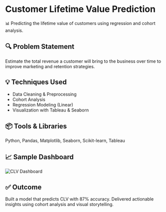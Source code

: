 # Customer Lifetime Value Prediction

📊 Predicting the lifetime value of customers using regression and cohort analysis.

## 🔍 Problem Statement
Estimate the total revenue a customer will bring to the business over time to improve marketing and retention strategies.

## 💡 Techniques Used
- Data Cleaning & Preprocessing
- Cohort Analysis
- Regression Modeling (Linear)
- Visualization with Tableau & Seaborn

## 📦 Tools & Libraries
Python, Pandas, Matplotlib, Seaborn, Scikit-learn, Tableau

## 📈 Sample Dashboard
![CLV Dashboard](visuals/clv_dashboard.png)

## ✅ Outcome
Built a model that predicts CLV with 87% accuracy. Delivered actionable insights using cohort analysis and visual storytelling.
